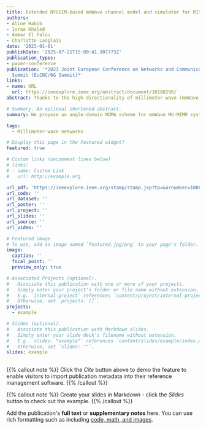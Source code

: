 ```yaml
---
title: Extended NYUSIM-based mmWave channel model and simulator for RIS-assisted systems
authors:
- Aline Habib
- Israa Khaled
- Ammar El Falou
- Charlotte Langlais
date: '2023-01-01'
publishDate: '2025-07-21T15:00:41.907773Z'
publication_types:
- paper-conference
publication: '*2023 Joint European Conference on Networks and Communications & 6G
  Summit (EuCNC/6G Summit)*'
links:
- name: URL
  url: https://ieeexplore.ieee.org/abstract/document/10188290/
abstract: Thanks to the high directionality of millimeter-wave (mmWave) channels, angle-domain beamforming is an appealing technique for multi-user multiple-input multiple-output (MU-MIMO) in terms of sum-throughput performance and limited feedback. By utilizing only the angular information of users at the transmitter, we propose an angle-domain non-orthogonal multiple access (NOMA) scheme to enhance the sum-throughput of the mmWave MU-MIMO system, especially in congested cells. We first derive a set of angular-based performance metrics, such as the inter-user spatial interference, the user channel quality, and the sum-throughput, by exploiting the specific features of the mmWave propagation. Then, a multi-user clustering algorithm is developed based on the spatial interference metric, and a new user ordering strategy is proposed using the angular-based channel quality metric. Additionally, we design a power allocation method that maximizes the angular-based sum-throughput. Extensive numerical results show that the proposed scheme significantly improves the performance of the mmWave MU-MIMO system by achieving up to 39% increase in the spectral efficiency when the number of users is close to the number of antennas. Moreover, we find that the proposed user ordering strategy outperforms other limited feedback strategies, and the angular-based power allocation allows for efficient successive interference cancellation.

# Summary. An optional shortened abstract.
summary: We propose an angle-domain NOMA scheme for mmWave MU-MIMO systems that uses only users’ angular information to boost sum-throughput, especially in crowded cells. By designing new clustering, user ordering, and power allocation strategies based on angular metrics, our approach improves spectral efficiency by up to 39% and enables more effective interference management.

tags:
  - Millimeter-wave networks

# Display this page in the Featured widget?
featured: true

# Custom links (uncomment lines below)
# links:
# - name: Custom Link
#   url: http://example.org

url_pdf: 'https://ieeexplore.ieee.org/stamp/stamp.jsp?tp=&arnumber=10064118'
url_code: ''
url_dataset: ''
url_poster: ''
url_project: ''
url_slides: ''
url_source: ''
url_video: ''

# Featured image
# To use, add an image named `featured.jpg/png` to your page's folder.
image:
  caption: ''
  focal_point: ''
  preview_only: true

# Associated Projects (optional).
#   Associate this publication with one or more of your projects.
#   Simply enter your project's folder or file name without extension.
#   E.g. `internal-project` references `content/project/internal-project/index.md`.
#   Otherwise, set `projects: []`.
projects:
  - example

# Slides (optional).
#   Associate this publication with Markdown slides.
#   Simply enter your slide deck's filename without extension.
#   E.g. `slides: "example"` references `content/slides/example/index.md`.
#   Otherwise, set `slides: ""`.
slides: example
---
```


{{% callout note %}}
Click the _Cite_ button above to demo the feature to enable visitors to import publication metadata into their reference management software.
{{% /callout %}}

{{% callout note %}}
Create your slides in Markdown - click the _Slides_ button to check out the example.
{{% /callout %}}

Add the publication's **full text** or **supplementary notes** here. You can use rich formatting such as including [code, math, and images](https://docs.hugoblox.com/content/writing-markdown-latex/).
